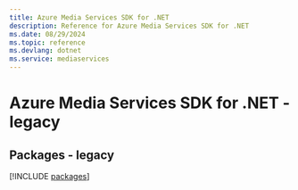 ```yaml
---
title: Azure Media Services SDK for .NET
description: Reference for Azure Media Services SDK for .NET
ms.date: 08/29/2024
ms.topic: reference
ms.devlang: dotnet
ms.service: mediaservices
---
```

# Azure Media Services SDK for .NET - legacy
## Packages - legacy
[!INCLUDE [packages](media-services-index.md)]